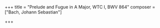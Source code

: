 +++
title = "Prelude and Fugue in A Major, WTC I, BWV 864"
composer = ["Bach, Johann Sebastian"]

+++


<!--more-->
